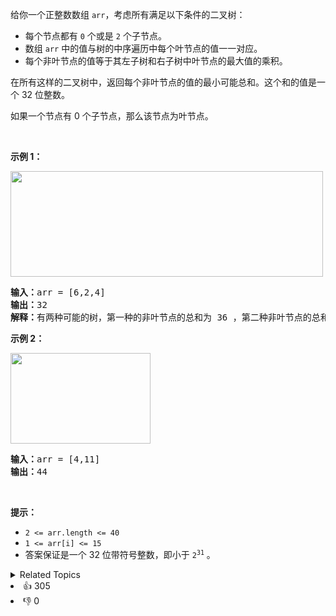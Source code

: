 <p>给你一个正整数数组&nbsp;<code>arr</code>，考虑所有满足以下条件的二叉树：</p>

<ul> 
 <li>每个节点都有 <code>0</code> 个或是 <code>2</code> 个子节点。</li> 
 <li>数组&nbsp;<code>arr</code>&nbsp;中的值与树的中序遍历中每个叶节点的值一一对应。</li> 
 <li>每个非叶节点的值等于其左子树和右子树中叶节点的最大值的乘积。</li> 
</ul>

<p>在所有这样的二叉树中，返回每个非叶节点的值的最小可能总和。这个和的值是一个&nbsp;32 位整数。</p>

<p>如果一个节点有 0 个子节点，那么该节点为叶节点。</p>

<p>&nbsp;</p>

<p><strong>示例 1：</strong></p> 
<img alt="" src="https://assets.leetcode.com/uploads/2021/08/10/tree1.jpg" style="width: 500px; height: 169px;" /> 
<pre>
<strong>输入：</strong>arr = [6,2,4]
<strong>输出：</strong>32
<strong>解释：</strong>有两种可能的树，第一种的非叶节点的总和为 36 ，第二种非叶节点的总和为 32 。 
</pre>

<p><strong>示例 2：</strong></p> 
<img alt="" src="https://assets.leetcode.com/uploads/2021/08/10/tree2.jpg" style="width: 224px; height: 145px;" /> 
<pre>
<strong>输入：</strong>arr = [4,11]
<strong>输出：</strong>44
</pre>

<p>&nbsp;</p>

<p><strong>提示：</strong></p>

<ul> 
 <li><code>2 &lt;= arr.length &lt;= 40</code></li> 
 <li><code>1 &lt;= arr[i] &lt;= 15</code></li> 
 <li>答案保证是一个 32 位带符号整数，即小于&nbsp;<code>2<sup>31</sup></code> 。</li> 
</ul>

<div><details><summary>Related Topics</summary><div><li>栈</li><li>贪心</li><li>数组</li><li>动态规划</li><li>单调栈</li></div></details></div>
<div><li>👍 305</li><li>👎 0</li></div>